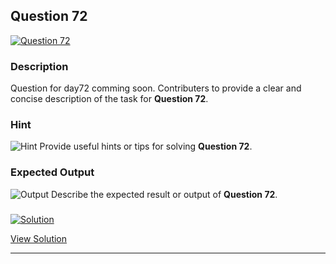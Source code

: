 


## Question 72
<a href="https://github.com/alishgosai/Python-Exercise-and-Solutions/blob/master/questions/Question72.md" target="_blank">
  <img src="https://img.shields.io/badge/Question-72-purple?style=for-the-badge&logoSize=60" alt="Question 72">
</a>

### **Description**
Question for day72 comming soon.
Contributers to provide a clear and concise description of the task for **Question 72**.

### **Hint**
![Hint](https://img.shields.io/badge/Hint:-blue)
Provide useful hints or tips for solving **Question 72**.

### **Expected Output**
![Output](https://img.shields.io/badge/Output:-blue)
Describe the expected result or output of **Question 72**.

### <a href="https://github.com/alishgosai/Python-Exercise-and-Solutions/blob/master/solutions/Solution72.js" target="_blank">
  <img src="https://img.shields.io/badge/Solution-1f8e00?style=for-the-badge&logo=solution&logoColor=white" alt="Solution">
</a>

<a href="https://github.com/alishgosai/Python-Exercise-and-Solutions/blob/master/solutions/Solution72.js" target="_blank">View Solution</a>

---

